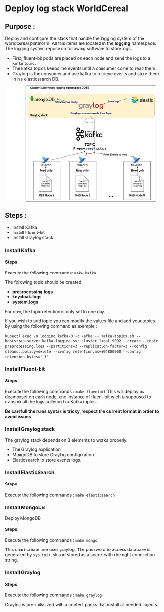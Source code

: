 # Deploy log stack WorldCereal


## Purpose :

Deploy and configure the stack that handle the logging system of the worldcereal plateform.
All this items are located in the **logging** namespace.
The logging system repose on following software to store logs. 

- First, fluent-bit pods are placed on each node and send the logs to a kafka topic.
- The kafka topics keeps the events until a consumer come to read them.
- Graylog is the consumer and use kafka to retrieve events and store them in his elasticsearch DB.

![logging architecture](index.jpeg)

## Steps :
- Install Kafka
- Install Fluent-bit
- Install Graylog stack

### Install Kafka

#### Steps

Execute the following commands:
`make kafka`

The following topic should be created.
- **preprocessing.logs** 
- **keycloak.logs**
- **system.logs**

For now, the topic retention is only set to one day.

If you wish to add topic you can modify the values file and add your topics by using the following command as exemple :

`kubectl exec -n logging kafka-0 -c kafka -- kafka-topics.sh --bootstrap-server kafka.logging.svc.cluster.local:9092 --create --topic preprocessing.logs --partitions=3 --replication-factor=3 --config cleanup.policy=delete --config retention.ms=604800000 --config retention.bytes="-1"`

### Install Fluent-bit

#### Steps
Execute the following commands :
`make fluentbit`
This will deploy as deamonset on each node, one instance of fluent-bit wich is supposed to transmit all the logs collected to Kafka topics.

**Be carefull the rules syntax is tricky, respect the current format in order to avoid issues**

### Install Graylog stack
The graylog stack depends on 3 elements to works properly.
- The Graylog application.
- MongoDB to store Graylog configuration.
- Elasticsearch to store events logs.

### Install ElasticSearch

#### Steps
Execute the following commands :
`make elasticsearch`

### Install MongoDB
Deploy MongoDB.

#### Steps
Execute the following commands :
`make mongo`

This chart create one user graylog.
The password to access database is generated by `sys-init.sh` and stored as a secret with rhe right connection string.

### Install Graylog

#### Steps
Execute the following commands :
`make graylog`

Graylog is pre-initialized with a content packs that install all needed objects.


